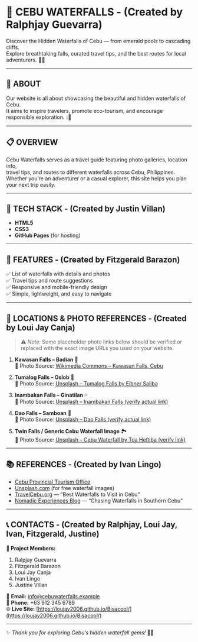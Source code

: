 # 🌊 CEBU WATERFALLS - (Created by Ralphjay Guevarra)

Discover the Hidden Waterfalls of Cebu — from emerald pools to cascading cliffs.  
Explore breathtaking falls, curated travel tips, and the best routes for local adventurers. 🌴✨

---

## 📖 ABOUT
Our website is all about showcasing the beautiful and hidden waterfalls of Cebu.  
It aims to inspire travelers, promote eco-tourism, and encourage responsible exploration. 💧🌿

---

## 📋 OVERVIEW
Cebu Waterfalls serves as a travel guide featuring photo galleries, location info,  
travel tips, and routes to different waterfalls across Cebu, Philippines.  
Whether you’re an adventurer or a casual explorer, this site helps you plan your next trip easily.

---

## 🧩 TECH STACK - (Created by Justin Villan)
- **HTML5**  
- **CSS3**   
- **GitHub Pages** (for hosting)

---

## 🌟 FEATURES - (Created by Fitzgerald Barazon)
✅ List of waterfalls with details and photos  
✅ Travel tips and route suggestions  
✅ Responsive and mobile-friendly design  
✅ Simple, lightweight, and easy to navigate  

---

## 📍 LOCATIONS & PHOTO REFERENCES - (Created by Loui Jay Canja)

> ⚠️ *Note:* Some placeholder photo links below should be verified or replaced with the exact image URLs you used on your website.

1. **Kawasan Falls – Badian** 🌴  
   📸 Photo Source: [Wikimedia Commons – Kawasan Falls, Cebu](https://commons.wikimedia.org/wiki/File:Kawasan_Falls_Cebu.jpg)

2. **Tumalog Falls – Oslob** 🌊  
   📸 Photo Source: [Unsplash – Tumalog Falls by Eibner Saliba](https://unsplash.com/photos/tAQE_sjNVbs)

3. **Inambakan Falls – Ginatilan** 💦  
   📸 Photo Source: [Unsplash – Inambakan Falls (verify actual link)](https://unsplash.com/s/photos/inambakan-falls)

4. **Dao Falls – Samboan** 🌿  
   📸 Photo Source: [Unsplash – Dao Falls (verify actual link)](https://unsplash.com/s/photos/dao-falls)

5. **Twin Falls / Generic Cebu Waterfall Image** 🏞️  
   📸 Photo Source: [Unsplash – Cebu Waterfall by Toa Heftiba (verify link)](https://unsplash.com/s/photos/cebu-waterfall)

---

## 📚 REFERENCES - (Created by Ivan Lingo)
- [Cebu Provincial Tourism Office](https://discover.cebu.gov.ph)  
- [Unsplash.com](https://unsplash.com) (for free waterfall images)  
- [TravelCebu.org](https://travelcebu.org) — “Best Waterfalls to Visit in Cebu”  
- [Nomadic Experiences Blog](https://www.nomadicexperiences.com) — “Chasing Waterfalls in Southern Cebu”

---

## 📞 CONTACTS - (Created by Ralphjay, Loui Jay, Ivan, Fitzgerald, Justine)

**👥 Project Members:**  
1. Ralpjay Guevarra
2. Fitzgerald Barazon
3. Loui Jay Canja
4. Ivan Lingo 
5. Justine Villan

📧 **Email:** info@cebuwaterfalls.example  
📱 **Phone:** +63 912 345 6789  
🌐 **Live Site:** [https://loujay2006.github.io/Bisacool/](https://loujay2006.github.io/Bisacool/)

---

✨ *Thank you for exploring Cebu’s hidden waterfall gems!* 💙💦
